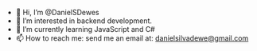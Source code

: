- 👋 Hi, I’m @DanielSDewes
- 👀 I’m interested in backend development. 
- 🌱 I’m currently learning JavaScript and C#
- 📫 How to reach me: send me an email at: danielsilvadewe@gmail.com

<!---
DanielSDewes/DanielSDewes is a ✨ special ✨ repository because its `README.md` (this file) appears on your GitHub profile.
You can click the Preview link to take a look at your changes.
--->
